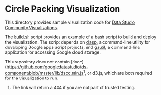 # Circle Packing Visualization

This directory provides sample visualization code for [Data Studio Community
Visualizations](https://datastudio.com/datastudio/visualization).

The [build.sh](./build.sh) script provides an example of a bash script to build
and deploy the visualization. The script depends on
[clasp](https://github.com/google/clasp), a command-line utility for developing
Google apps script projects, and
[gsutil](https://cloud.google.com/storage/docs/gsutil), a command-line
application for accessing Google cloud storage.

This repository does not contain
[dscc](https://github.com/googledatastudio/ds-component/blob/master/lib/dscc.min.js<sup>1</sup>,
or d3.js, which are both required for the visualization to run. 

1.  The link will return a 404 if you are not part of trusted testing.
